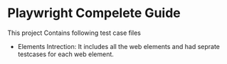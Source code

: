 # Playwright Compelete Guide

This project Contains following test case files

- Elements Intrection: It includes all the web elements and had seprate testcases for each web element.
